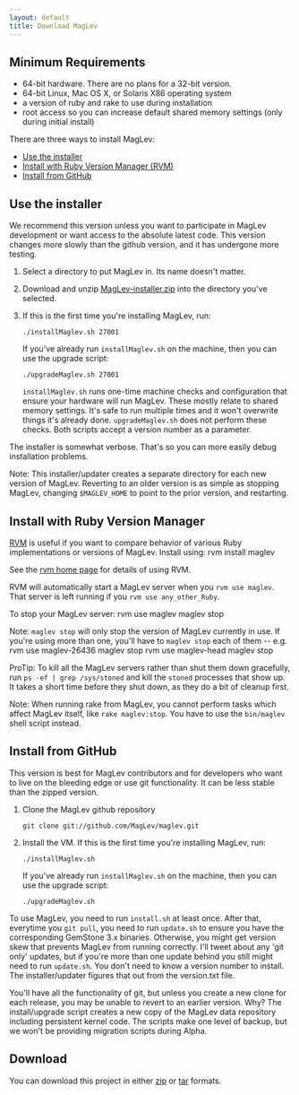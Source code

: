 ```yaml
---
layout: default
title: Download MagLev
---
```


## Minimum Requirements
* 64-bit hardware. There are no plans for a 32-bit version.
* 64-bit Linux, Mac OS X, or Solaris X86 operating system
* a version of ruby and rake to use during installation
* root access so you can increase default shared memory settings (only during initial install)

There are three ways to install MagLev:
* [Use the installer](#use_the_installer)
* [Install with Ruby Version Manager (RVM)](#install_with_ruby_version_manager)
* [Install from GitHub](#install_from_github)

## Use the installer

We recommend this version unless you want to participate in MagLev
development or want access to the absolute latest code. This version
changes more slowly than the github version, and it has undergone more
testing.

1. Select a directory to put MagLev in. Its name doesn't matter.
1. Download and unzip
   [MagLev-installer.zip](http://maglev.gemstone.com/files/MagLev-installer.zip)
   into the directory you've selected.
1. If this is the first time you're installing MagLev, run:

       ./installMaglev.sh 27001

   If you've already run `installMaglev.sh` on the machine, then you
   can use the upgrade script:

       ./upgradeMaglev.sh 27001

   `installMaglev.sh` runs one-time machine checks and configuration
   that ensure your hardware will run MagLev.  These mostly relate to
   shared memory settings. It's safe to run multiple times and it won't
   overwrite things it's already done.  `upgradeMaglev.sh` does not
   perform these checks.  Both scripts accept a version number as a
   parameter.

The installer is somewhat verbose. That's so you can more easily debug
installation problems.

Note: This installer/updater creates a separate directory for each new
version of MagLev. Reverting to an older version is as simple as stopping
MagLev, changing `$MAGLEV_HOME` to point to the prior version, and
restarting.

## Install with Ruby Version Manager

[RVM](http://rvm.beginrescueend.com) is useful if you want to compare
behavior of various Ruby implementations or versions of MagLev.  Install
using:
  rvm install maglev

See the [rvm home page](http://rvm.beginrescueend.com) for details of using
RVM.

RVM will automatically start a MagLev server when you `rvm use
maglev`.  That server is left running if you `rvm use any_other_Ruby`.

To stop your MagLev server:
    rvm use maglev
    maglev stop

Note: `maglev stop` will only stop the version of MagLev currently in use.
If you're using more than one, you'll have to `maglev stop` each of them -- e.g.
    rvm use maglev-26436
    maglev stop
    rvm use maglev-head
    maglev stop

ProTip: To kill all the MagLev servers rather than shut them down gracefully, run
`ps -ef | grep /sys/stoned` and kill the `stoned` processes that show up.
It takes a short time before they shut down, as they do a bit of cleanup first.

Note: When running rake from MagLev, you cannot perform tasks which
affect MagLev itself, like `rake maglev:stop`. You have to use the
`bin/maglev` shell script instead.

## Install from GitHub

This version is best for MagLev contributors and for developers who want to
live on the bleeding edge or use git functionality. It can be less stable
than the zipped version.

1. Clone the MagLev github repository

       git clone git://github.com/MagLev/maglev.git

1. Install the VM.  If this is the first time you're installing MagLev,
   run:

       ./installMaglev.sh

   If you've already run `installMaglev.sh` on the machine, then you
   can use the upgrade script:

       ./upgradeMaglev.sh

To use MagLev, you need to run `install.sh` at least once.  After
that, everytime you `git pull`, you need to run `update.sh`
to ensure you have the corresponding GemStone 3.x binaries. Otherwise, you
might get version skew that prevents MagLev from running correctly.  I'll
tweet about any 'git only' updates, but if you're more than one update
behind you still might need to run `update.sh`.  You don't need to
know a version number to install. The installer/updater figures that out
from the version.txt file.

You'll have all the functionality of git, but unless you create a new
clone for each release, you may be unable to revert to an earlier version.
Why? The install/upgrade script creates a new copy of the MagLev data
repository including persistent kernel code. The scripts make one level of
backup, but we won't be providing migration scripts during Alpha.


## Download

You can download this project in either
[zip](http://github.com/MagLev/maglev/zipball/master) or
[tar](http://github.com/MagLev/maglev/tarball/master) formats.
